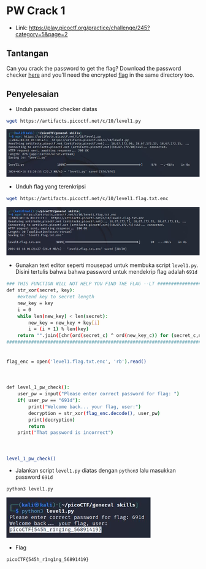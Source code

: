 # PW Crack 1
- Link: https://play.picoctf.org/practice/challenge/245?category=5&page=2

## Tantangan
Can you crack the password to get the flag?
Download the password checker [here](https://artifacts.picoctf.net/c/10/level1.py) and you'll need the encrypted [flag](https://artifacts.picoctf.net/c/10/level1.flag.txt.enc) in the same directory too.

## Penyelesaian
- Unduh password checker diatas
```sh
wget https://artifacts.picoctf.net/c/10/level1.py
```

![alt text](https://github.com/rahardian-dwi-saputra/picoCTF-writeup/blob/main/General%20Skills/PW%20Crack%201/assets/pw%20crack%201.JPG)

- Unduh flag yang terenkripsi
```sh
wget https://artifacts.picoctf.net/c/10/level1.flag.txt.enc
```

![alt text](https://github.com/rahardian-dwi-saputra/picoCTF-writeup/blob/main/General%20Skills/PW%20Crack%201/assets/pw%20crack%202.JPG)

- Gunakan text editor seperti mousepad untuk membuka script `level1.py`. Disini tertulis bahwa bahwa password untuk mendekrip flag adalah `691d`
```sh
### THIS FUNCTION WILL NOT HELP YOU FIND THE FLAG --LT ########################
def str_xor(secret, key):
    #extend key to secret length
    new_key = key
    i = 0
    while len(new_key) < len(secret):
        new_key = new_key + key[i]
        i = (i + 1) % len(key)        
    return "".join([chr(ord(secret_c) ^ ord(new_key_c)) for (secret_c,new_key_c) in zip(secret,new_key)])
###############################################################################


flag_enc = open('level1.flag.txt.enc', 'rb').read()



def level_1_pw_check():
    user_pw = input("Please enter correct password for flag: ")
    if( user_pw == "691d"):
        print("Welcome back... your flag, user:")
        decryption = str_xor(flag_enc.decode(), user_pw)
        print(decryption)
        return
    print("That password is incorrect")



level_1_pw_check()
```
- Jalankan script `level1.py` diatas dengan `python3` lalu masukkan password `691d`
```sh
python3 level1.py
```

![alt text](https://github.com/rahardian-dwi-saputra/picoCTF-writeup/blob/main/General%20Skills/PW%20Crack%201/assets/pw%20crack%203.JPG)

- Flag
```sh
picoCTF{545h_r1ng1ng_56891419}
```